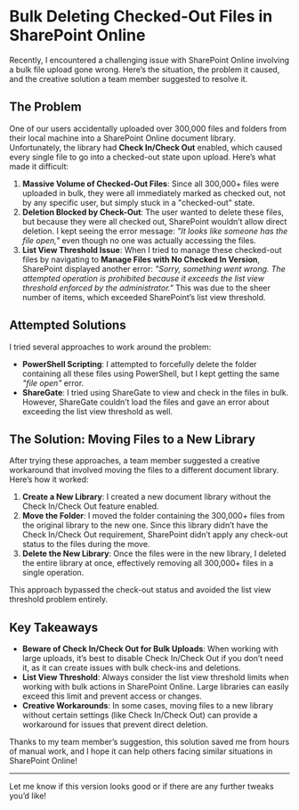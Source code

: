 # Bulk Deleting Checked-Out Files in SharePoint Online

Recently, I encountered a challenging issue with SharePoint Online involving a bulk file upload gone wrong. Here’s the situation, the problem it caused, and the creative solution a team member suggested to resolve it.

## The Problem

One of our users accidentally uploaded over 300,000 files and folders from their local machine into a SharePoint Online document library. Unfortunately, the library had **Check In/Check Out** enabled, which caused every single file to go into a checked-out state upon upload. Here’s what made it difficult:

1. **Massive Volume of Checked-Out Files**: Since all 300,000+ files were uploaded in bulk, they were all immediately marked as checked out, not by any specific user, but simply stuck in a "checked-out" state.
2. **Deletion Blocked by Check-Out**: The user wanted to delete these files, but because they were all checked out, SharePoint wouldn’t allow direct deletion. I kept seeing the error message: *"It looks like someone has the file open,"* even though no one was actually accessing the files.
3. **List View Threshold Issue**: When I tried to manage these checked-out files by navigating to **Manage Files with No Checked In Version**, SharePoint displayed another error: *"Sorry, something went wrong. The attempted operation is prohibited because it exceeds the list view threshold enforced by the administrator."* This was due to the sheer number of items, which exceeded SharePoint’s list view threshold.

## Attempted Solutions

I tried several approaches to work around the problem:

- **PowerShell Scripting**: I attempted to forcefully delete the folder containing all these files using PowerShell, but I kept getting the same *"file open"* error.
- **ShareGate**: I tried using ShareGate to view and check in the files in bulk. However, ShareGate couldn’t load the files and gave an error about exceeding the list view threshold as well.

## The Solution: Moving Files to a New Library

After trying these approaches, a team member suggested a creative workaround that involved moving the files to a different document library. Here’s how it worked:

1. **Create a New Library**: I created a new document library without the Check In/Check Out feature enabled.
2. **Move the Folder**: I moved the folder containing the 300,000+ files from the original library to the new one. Since this library didn’t have the Check In/Check Out requirement, SharePoint didn’t apply any check-out status to the files during the move.
3. **Delete the New Library**: Once the files were in the new library, I deleted the entire library at once, effectively removing all 300,000+ files in a single operation.

This approach bypassed the check-out status and avoided the list view threshold problem entirely.

## Key Takeaways

- **Beware of Check In/Check Out for Bulk Uploads**: When working with large uploads, it’s best to disable Check In/Check Out if you don’t need it, as it can create issues with bulk check-ins and deletions.
- **List View Threshold**: Always consider the list view threshold limits when working with bulk actions in SharePoint Online. Large libraries can easily exceed this limit and prevent access or changes.
- **Creative Workarounds**: In some cases, moving files to a new library without certain settings (like Check In/Check Out) can provide a workaround for issues that prevent direct deletion.

Thanks to my team member’s suggestion, this solution saved me from hours of manual work, and I hope it can help others facing similar situations in SharePoint Online!

---

Let me know if this version looks good or if there are any further tweaks you’d like!
